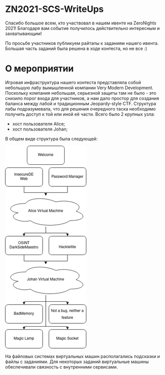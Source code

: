 # ZN2021-SCS-WriteUps
Спасибо большое всем, кто участвовал в нашем ивенте на ZeroNights 2021!
Благодаря вам событие получилось действительно интересным и захватывающим!  

По просьбе участников публикуем райтапы к заданиям нашего ивента. Большая часть заданий была решена в ходе контеста, но не все :)

# О мероприятии

Игровая инфраструктура нашего контеста представляла собой небольшую лабу вымышленной компании Very Modern Development. Поскольку компания небольшая, серьезной защиты там не было - это снизило порог входа для участников, а нам дало простор для создания баланса между лабой и традиционным Jeopardy-style CTF.
Структура лабы подразумевала, что для решения очередного таска необходимо получить доступ к той или иной её части. Всего было 2 крупных узла:  
- хост пользователя Alice;  
- хост пользователя Johan;  

В общем виде структура была следующей:

[![LabStruct](/LabStruct.png "Lab struct")](https://github.com/z0ok/ZN2021-SCS-WriteUps/blob/z0ok_parts/LabStruct.png)  

На файловых системах виртуальных машин располагались подсказки и файлы с заданиями. Для некоторых заданий виртуальные машины обеспечивали связность с внутренними сервисами.
